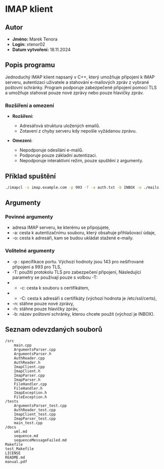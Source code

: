 # IMAP klient

## Autor

- **Jméno:** Marek Tenora
- **Login:** xtenor02
- **Datum vytvoření:** 18.11.2024

## Popis programu
 Jednoduchý IMAP klient napsaný v C++, který umožňuje připojení k IMAP serveru, autentizaci uživatele a stahování e-mailových zpráv z vybrané poštovní schránky. Program podporuje zabezpečené připojení pomocí TLS a umožňuje stahovat pouze nové zprávy nebo pouze hlavičky zpráv.

### Rozšíření a omezení

- **Rozšíření:**
  - Adresářová struktura uložených emailů.
  - Zotavení z chyby serveru kdy nepošle vyžádanou zprávu.

- **Omezení:**
  - Nepodporuje odesílání e-mailů.
  - Podporuje pouze základní autentizaci.
  - Nepodporuje interaktivní režim, pouze spuštění z argumenty.

## Příklad spuštění

```bash
./imapcl -s imap.example.com -p 993 -T -a auth.txt -b INBOX -o ./mails
```
## Argumenty
### Povinné argumenty
- adresa IMAP serveru, ke kterému se připojujete,
- -a: cesta k autentizačnímu souboru, který obsahuje přihlašovací údaje,
- -o: cesta k adresáři, kam se budou ukládat stažené e-maily.
### Volitelné argumenty
- -p : specifikace portu. Výchozí hodnoty jsou 143 pro nešifrované připojení a 993 pro TLS,
- -T: použití protokolu TLS pro zabezpečení připojení,
Následující parametry se používají pouze s volbou -T:
- - -c: cesta k souboru s certifikátem,
- - -C: cesta k adresáři s certifikáty (výchozí hodnota je /etc/ssl/certs),
- -n: stáhne pouze nové zprávy,
- -h: stáhne pouze hlavičky zpráv,
- -b: název poštovní schránky, kterou chcete použít (výchozí je INBOX).

## Seznam odevzdaných souborů
```
/src
    main.cpp
    ArgumentsParser.cpp
    ArgumentsParser.h
    AuthReader.cpp
    AuthReader.h
    ImapClient.cpp
    ImapClient.h
    ImapParser.cpp
    ImapParser.h
    FileHandler.cpp
    FileHandler.h
    ImapException.h
    FileException.h
/tests
    ArgumentsParser_test.cpp
    AuthReader_test.cpp
    ImapClient_test.cpp
    ImapParser_test.cpp
    main_test.cpp
/docs
    uml.md
    sequence.md
    sequenceMessageFailed.md
Makefile
test_Makefile
LICENSE
README.md
manual.pdf
```